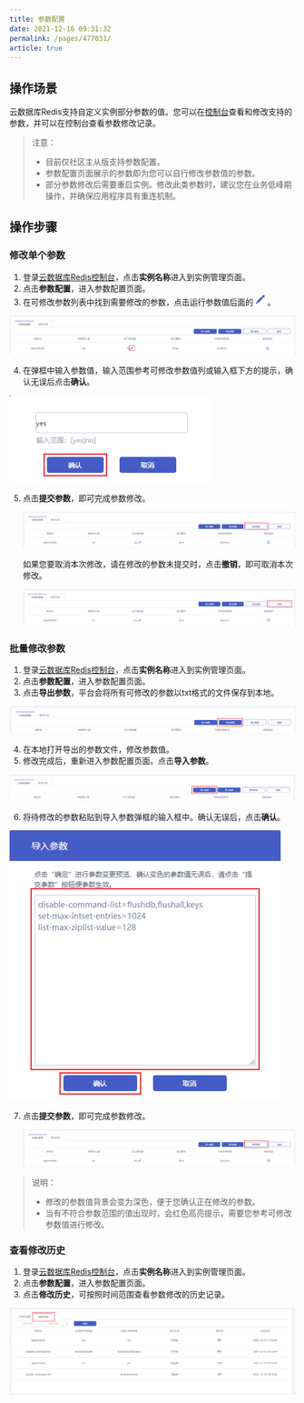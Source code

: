```yaml
---
title: 参数配置
date: 2021-12-16 09:31:32
permalink: /pages/477031/
article: true
---
```


## 操作场景

云数据库Redis支持自定义实例部分参数的值。您可以在[控制台](https://console.capitalonline.net/dbinstances)查看和修改支持的参数，并可以在控制台查看参数修改记录。

> 注意：
>
> - 目前仅社区主从版支持参数配置。
> - 参数配置页面展示的参数即为您可以自行修改参数值的参数。
> - 部分参数修改后需要重启实例。修改此类参数时，建议您在业务低峰期操作，并确保应用程序具有重连机制。

## 操作步骤

### 修改单个参数

1. 登录[云数据库Redis控制台](https://console.capitalonline.net/dbinstances)，点击**实例名称**进入到实例管理页面。
2. 点击**参数配置**，进入参数配置页面。
3. 在可修改参数列表中找到需要修改的参数，点击运行参数值后面的![053](../pics/053.png)。

![054](../pics/054.png)

4. 在弹框中输入参数值，输入范围参考可修改参数值列或输入框下方的提示，确认无误后点击**确认**。

![055](../pics/055.png)

5. 点击**提交参数**，即可完成参数修改。

   ![056](../pics/056.png)

   如果您要取消本次修改，请在修改的参数未提交时，点击**撤销**，即可取消本次修改。

   ![057](../pics/057.png)

### 批量修改参数

1. 登录[云数据库Redis控制台](https://console.capitalonline.net/dbinstances)，点击**实例名称**进入到实例管理页面。
2. 点击**参数配置**，进入参数配置页面。
3. 点击**导出参数**，平台会将所有可修改的参数以txt格式的文件保存到本地。

![058](../pics/058.png)

4. 在本地打开导出的参数文件，修改参数值。
5. 修改完成后，重新进入参数配置页面。点击**导入参数**。

![059](../pics/059.png)

6. 将待修改的参数粘贴到导入参数弹框的输入框中。确认无误后，点击**确认**。

![060](../pics/060.png)

7. 点击**提交参数**，即可完成参数修改。

   ![056](../pics/056.png)

> 说明：
>
> - 修改的参数值背景会变为深色，便于您确认正在修改的参数。
> - 当有不符合参数范围的值出现时，会红色高亮提示，需要您参考可修改参数值进行修改。

### 查看修改历史

1. 登录[云数据库Redis控制台](https://console.capitalonline.net/dbinstances)，点击**实例名称**进入到实例管理页面。
2. 点击**参数配置**，进入参数配置页面。
3. 点击**修改历史**，可按照时间范围查看参数修改的历史记录。

![061](../pics/061.png)

